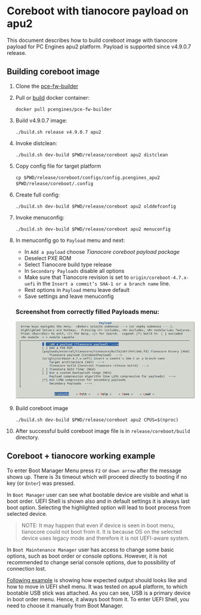 Coreboot with tianocore payload on apu2
=======================================

This document describes how to build coreboot image with tianocore payload for
PC Engines apu2 platform. Payload is supported since v4.9.0.7 release.

## Building coreboot image

1. Clone the [pce-fw-builder](https://github.com/pcengines/pce-fw-builder)
2. Pull or [build](https://github.com/pcengines/pce-fw-builder#building-docker-image)
    docker container:

    ```
    docker pull pcengines/pce-fw-builder
    ```

3. Build v4.9.0.7 image:

    ```
    ./build.sh release v4.9.0.7 apu2
    ```

4. Invoke distclean:

    ```
    ./build.sh dev-build $PWD/release/coreboot apu2 distclean
    ```

5. Copy config file for target platform

    ```
    cp $PWD/release/coreboot/configs/config.pcengines_apu2 $PWD/release/coreboot/.config
    ```

6. Create full config:

    ```
    ./build.sh dev-build $PWD/release/coreboot apu2 olddefconfig
    ```

7. Invoke menuconfig:

    ```
    ./build.sh dev-build $PWD/release/coreboot apu2 menuconfig
    ```

8. In menuconfig go to `Payload` menu and next:

    - In `Add a payload` choose *Tianocore coreboot payload package*
    - Deselect PXE ROM
    - Select Tianocore build type release
    - In `Secondary Payloads` disable all options
    - Make sure that Tianocore revision is set to
    `origin/coreboot-4.7.x-uefi` in the
    `Insert a commit’s SHA-1 or a branch name` line.
    - Rest options in `Payload` menu leave default
    - Save settings and leave menuconfig
    ### Screenshot from correctly filled Payloads menu:
    ![Payloads config menu](Payloads_config_menu.png)

9. Build coreboot image

    ```
    ./build.sh dev-build $PWD/release/coreboot apu2 CPUS=$(nproc)
    ```

10. After successful build coreboot image file is in `release/coreboot/build`
  directory.

## Coreboot + tianocore working example

To enter Boot Manager Menu press `F2` or `down arrow` after the message shows
up. There is 3s timeout which will proceed directly to booting if no key (or
`Enter`) was pressed.

In `Boot Manager` user can see what bootable device are visible and what is boot
order. UEFI Shell is shown also and in default settings it is always last boot
option. Selecting the highlighted option will lead to boot process from selected
device.

>NOTE: It may happen that even if device is seen in boot menu, tianocore could
not boot from it. It is because OS on the selected device uses legacy mode and
therefore it is not UEFI-aware system.

In `Boot Maintenance Manager` user has access to change some basic options, such
as boot order or console options. However, it is not recommended to change
serial console options, due to possibility of connection lost.

[Following example](https://asciinema.org/a/254543) is showing how expected
output should looks like and how to move in UEFI shell menu. It was tested on
apu4 platform, to which bootable USB stick was attached. As you can see, USB is
a primary device in boot order menu. Hence, it always boot from it. To enter
UEFI Shell, you need to choose it manually from Boot Manager.
